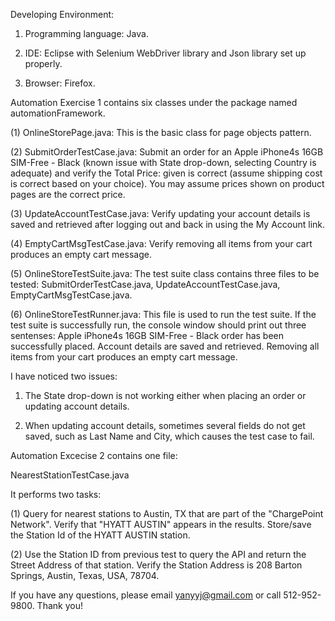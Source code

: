 Developing Environment:

1. Programming language: Java.

2. IDE: Eclipse with Selenium WebDriver library and Json library set up properly.

3. Browser: Firefox.

Automation Exercise 1 contains six classes under the package named automationFramework.

(1) OnlineStorePage.java:
This is the basic class for page objects pattern.

(2) SubmitOrderTestCase.java:
Submit an order for an Apple iPhone4s 16GB SIM-Free - Black (known issue with State drop-down, selecting Country is adequate) and verify the Total Price: given is correct (assume shipping cost is correct based on your choice). You may assume prices shown on product pages are the correct price. 

(3) UpdateAccountTestCase.java:
Verify updating your account details is saved and retrieved after logging out and back in using the My Account link. 

(4) EmptyCartMsgTestCase.java:
Verify removing all items from your cart produces an empty cart message.

(5) OnlineStoreTestSuite.java:
The test suite class contains three files to be tested: SubmitOrderTestCase.java, UpdateAccountTestCase.java, EmptyCartMsgTestCase.java.

(6) OnlineStoreTestRunner.java:
This file is used to run the test suite. 
If the test suite is successfully run, the console window should print out three sentenses:
Apple iPhone4s 16GB SIM-Free - Black order has been successfully placed.
Account details are saved and retrieved.
Removing all items from your cart produces an empty cart message.

I have noticed two issues:

1. The State drop-down is not working either when placing an order or updating account details.

2. When updating account details, sometimes several fields do not get saved, such as Last Name and City, which causes the test case to fail.

Automation Excecise 2 contains one file:

NearestStationTestCase.java

It performs two tasks:

(1) Query for nearest stations to Austin, TX that are part of the "ChargePoint Network". Verify that "HYATT AUSTIN" appears in the
results. Store/save the Station Id of the HYATT AUSTIN station.

(2) Use the Station ID from previous test to query the API and return the Street Address of that station. Verify the Station Address is 208 Barton Springs, Austin, Texas, USA, 78704.

If you have any questions, please email yanyyj@gmail.com or call 512-952-9800. Thank you!
